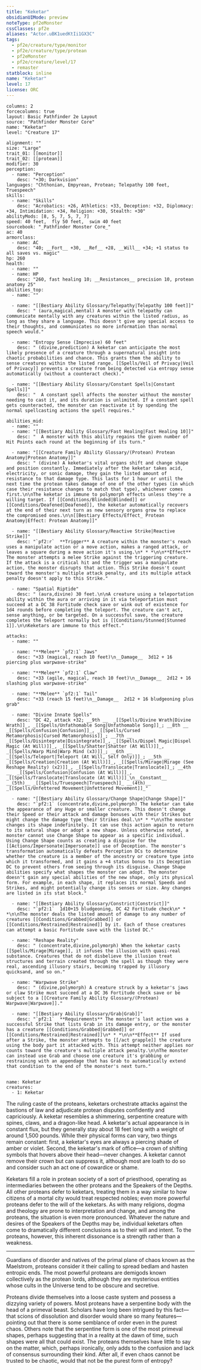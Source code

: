 ```yaml
---
title: "Keketar"
obsidianUIMode: preview
noteType: pf2eMonster
cssClasses: pf2e
aliases: "Actor.uBK1uedKtIi1GX3C" 
tags:
  - pf2e/creature/type/monitor
  - pf2e/creature/type/protean
  - pf2eMonster
  - pf2e/creature/level/17
  - remaster
statblock: inline
name: "Keketar"
level: 17
license: ORC
---
```


```statblock
columns: 2
forcecolumns: true
layout: Basic Pathfinder 2e Layout
source: "Pathfinder Monster Core"
name: "Keketar"
level: "Creature 17"

alignment: ""
size: "Large"
trait_01: [[monitor]]
trait_02: [[protean]]
modifier: 30
perception:
  - name: "Perception"
    desc: "+30; Darkvision"
languages: "Chthonian, Empyrean, Protean; Telepathy 100 feet, Truespeech"
skills:
  - name: "Skills"
    desc: "Acrobatics: +26, Athletics: +33, Deception: +32, Diplomacy: +34, Intimidation: +34, Religion: +30, Stealth: +30"
abilityMods: [8, 5, 7, 5, 7, 7]
speed: 40 feet,  fly 50 feet,  swim 40 feet
sourcebook: "_Pathfinder Monster Core_"
ac: 40
armorclass:
  - name: AC
    desc: "40; __Fort__ +30, __Ref__ +28, __Will__ +34; +1 status to all saves vs. magic"
hp: 260
health:
  - name: ""
  - name: HP
    desc: "260, fast healing 10; __Resistances__ precision 10, protean anatomy 25"
abilities_top:
  - name: ""

  - name: "[[Bestiary Ability Glossary/Telepathy|Telepathy 100 feet]]"
    desc: " (aura,magical,mental) A monster with telepathy can communicate mentally with any creatures within the listed radius, as long as they share a language. This doesn't give any special access to their thoughts, and communicates no more information than normal speech would."

  - name: "Entropy Sense (Imprecise) 60 feet"
    desc: " (divine,prediction) A keketar can anticipate the most likely presence of a creature through a supernatural insight into chaotic probabilities and chance. This grants them the ability to sense creatures within the listed range. [[Spells/Veil of Privacy|Veil of Privacy]] prevents a creature from being detected via entropy sense automatically (without a counteract check)."

  - name: "[[Bestiary Ability Glossary/Constant Spells|Constant Spells]]"
    desc: "  A constant spell affects the monster without the monster needing to cast it, and its duration is unlimited. If a constant spell gets counteracted, the monster can reactivate it by spending the normal spellcasting actions the spell requires."

abilities_mid:
  - name: ""
  - name: "[[Bestiary Ability Glossary/Fast Healing|Fast Healing 10]]"
    desc: "  A monster with this ability regains the given number of Hit Points each round at the beginning of its turn."

  - name: "[[Creature Family Ability Glossary/(Protean) Protean Anatomy|Protean Anatomy]]"
    desc: " (divine) A keketar's vital organs shift and change shape and position constantly. Immediately after the keketar takes acid, electricity, or sonic damage, they gain the listed amount of resistance to that damage type. This lasts for 1 hour or until the next time the protean takes damage of one of the other types (in which case their resistance changes to match that type), whichever comes first.\n\nThe keketar is immune to polymorph effects unless they're a willing target. If [[Conditions/Blinded|Blinded]] or [[Conditions/Deafened|Deafened]], the keketar automatically recovers at the end of their next turn as new sensory organs grow to replace the compromised ones.\n\n[[Bestiary Effects/Effect_ Protean Anatomy|Effect: Protean Anatomy]]"

  - name: "[[Bestiary Ability Glossary/Reactive Strike|Reactive Strike]]"
    desc: "`pf2:r`  **Trigger** A creature within the monster's reach uses a manipulate action or a move action, makes a ranged attack, or leaves a square during a move action it's using.\n* * *\n\n**Effect** The monster attempts a melee Strike against the triggering creature. If the attack is a critical hit and the trigger was a manipulate action, the monster disrupts that action. This Strike doesn't count toward the monster's multiple attack penalty, and its multiple attack penalty doesn't apply to this Strike."

  - name: "Spatial Riptide"
    desc: " (aura,divine) 30 feet.\n\nA creature using a teleportation ability within the aura or arriving in it via teleportation must succeed at a DC 38 Fortitude check save or wink out of existence for 1d4 rounds before completing the teleport. The creature can't act, sense anything, or be targeted. On a successful save, the creature completes the teleport normally but is [[Conditions/Stunned|Stunned 1]].\n\nKeketars are immune to this effect."

attacks:
  - name: ""

  - name: "**Melee** `pf2:1` Jaws"
    desc: "+33 (magical, reach 10 feet)\n__Damage__  3d12 + 16 piercing plus warpwave-strike"

  - name: "**Melee** `pf2:1` Claw"
    desc: "+33 (agile, magical, reach 10 feet)\n__Damage__  2d12 + 16 slashing plus warpwave-strike"

  - name: "**Melee** `pf2:1` Tail"
    desc: "+33 (reach 15 feet)\n__Damage__  2d12 + 16 bludgeoning plus grab"

  - name: "Divine Innate Spells"
    desc: "DC 42, attack +32; __9th __  _[[Spells/Divine Wrath|Divine Wrath]]_, _[[Spells/Unfathomable Song|Unfathomable Song]]_; __8th __  _[[Spells/Confusion|Confusion]]_, _[[Spells/Cursed Metamorphosis|Cursed Metamorphosis]]_; __7th __  _[[Spells/Disintegrate|Disintegrate]]_, _[[Spells/Dispel Magic|Dispel Magic (At Will)]]_, _[[Spells/Shatter|Shatter (At Will)]]_, _[[Spells/Warp Mind|Warp Mind (x3)]]_; __6th __  _[[Spells/Teleport|Teleport (At Will, Self Only)]]_; __5th __  _[[Spells/Creation|Creation (At Will)]]_, _[[Spells/Mirage|Mirage (See Reshape Reality) (x2)]]_, _[[Spells/Translocate|Translocate]]_; __4th __  _[[Spells/Confusion|Confusion (At Will)]]_, _[[Spells/Translocate|Translocate (At Will)]]_\n__Constant__  __(5th)__ _[[Spells/Truespeech|Truespeech]]_ __(4th)__ _[[Spells/Unfettered Movement|Unfettered Movement]]_"

  - name: "[[Bestiary Ability Glossary/Change Shape|Change Shape]]"
    desc: "`pf2:1` (concentrate,divine,polymorph) The keketar can take the appearance of any Huge or smaller creature. This doesn't change their Speed or their attack and damage bonuses with their Strikes but might change the damage type their Strikes deal.\n* * *\n\nThe monster changes its shape indefinitely. It can use this action again to return to its natural shape or adopt a new shape. Unless otherwise noted, a monster cannot use Change Shape to appear as a specific individual. Using Change Shape counts as creating a disguise for the [[Actions/Impersonate|Impersonate]] use of Deception. The monster's transformation automatically defeats Perception DCs to determine whether the creature is a member of the ancestry or creature type into which it transformed, and it gains a +4 status bonus to its Deception DC to prevent others from seeing through its disguise. Change Shape abilities specify what shapes the monster can adopt. The monster doesn't gain any special abilities of the new shape, only its physical form. For example, in each shape, it replaces its normal Speeds and Strikes, and might potentially change its senses or size. Any changes are listed in its stat block."

  - name: "[[Bestiary Ability Glossary/Constrict|Constrict]]"
    desc: "`pf2:1`  1d10+15 bludgeoning, DC 42 Fortitude check\n* * *\n\nThe monster deals the listed amount of damage to any number of creatures [[Conditions/Grabbed|Grabbed]] or [[Conditions/Restrained|Restrained]] by it. Each of those creatures can attempt a basic Fortitude save with the listed DC."

  - name: "Reshape Reality"
    desc: " (concentrate,divine,polymorph) When the keketar casts [[Spells/Mirage|Mirage]], it infuses the illusion with quasi-real substance. Creatures that do not disbelieve the illusion treat structures and terrain created through the spell as though they were real, ascending illusory stairs, becoming trapped by illusory quicksand, and so on."

  - name: "Warpwave Strike"
    desc: " (divine,polymorph) A creature struck by a keketar's jaws or claw Strike must succeed at a DC 36 Fortitude check save or be subject to a [[Creature Family Ability Glossary/(Protean) Warpwave|Warpwave]]."

  - name: "[[Bestiary Ability Glossary/Grab|Grab]]"
    desc: "`pf2:1`  **Requirements** The monster's last action was a successful Strike that lists Grab in its damage entry, or the monster has a creature [[Conditions/Grabbed|Grabbed]] or [[Conditions/Restrained|Restrained]]\n* * *\n\n**Effect** If used after a Strike, the monster attempts to [[/act grapple]] the creature using the body part it attacked with. This attempt neither applies nor counts toward the creature's multiple attack penalty.\n\nThe monster can instead use Grab and choose one creature it's grabbing or restraining with an appendage that has Grab to automatically extend that condition to the end of the monster's next turn."
 
```

```encounter-table
name: Keketar
creatures:
  - 1: Keketar
```



The ruling caste of the proteans, keketars orchestrate attacks against the bastions of law and adjudicate protean disputes confidently and capriciously. A keketar resembles a shimmering, serpentine creature with spines, claws, and a dragon-like head. A keketar's actual appearance is in constant flux, but they generally stay about 18 feet long with a weight of around 1,500 pounds. While their physical forms can vary, two things remain constant: first, a keketar's eyes are always a piercing shade of amber or violet. Second, the keketar's mark of office—a crown of shifting symbols that hovers above their head—never changes. A keketar cannot remove their crown but can suppress it, although most are loath to do so and consider such an act one of cowardice or shame.

Keketars fill a role in protean society of a sort of priesthood, operating as intermediaries between the other proteans and the Speakers of the Depths. All other proteans defer to keketars, treating them in a way similar to how citizens of a mortal city would treat respected nobles; even more powerful proteans defer to the will of the keketars. As with many religions, dogma and theology are prone to interpretation and change, and among the proteans, the situation is even more pronounced. Whatever the nature and desires of the Speakers of the Depths may be, individual keketars often come to dramatically different conclusions as to their will and intent. To the proteans, however, this inherent dissonance is a strength rather than a weakness.

* * *

Guardians of disorder and natives of the primal plane of chaos known as the Maelstrom, proteans consider it their calling to spread bedlam and hasten entropic ends. The most powerful proteans are demigods known collectively as the protean lords, although they are mysterious entities whose cults in the Universe tend to be obscure and secretive.

Proteans divide themselves into a loose caste system and possess a dizzying variety of powers. Most proteans have a serpentine body with the head of a primeval beast. Scholars have long been intrigued by this fact—that scions of dissolution and disorder would share so many features—pointing out that there is some semblance of order even in the purest chaos. Others note that the serpentine form is one of the most primeval shapes, perhaps suggesting that in a reality at the dawn of time, such shapes were all that could exist. The proteans themselves have little to say on the matter, which, perhaps ironically, only adds to the confusion and lack of consensus surrounding their kind. After all, if even chaos cannot be trusted to be chaotic, would that not be the purest form of entropy?
